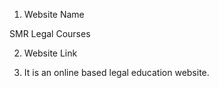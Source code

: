 1. Website Name

SMR Legal Courses

2. Website Link

3. It is an online based legal education website.

